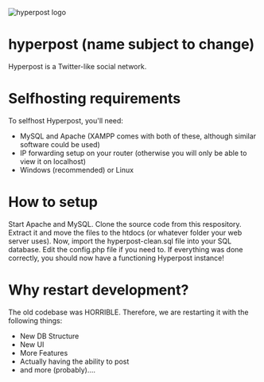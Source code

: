 ![hyperpost logo](http://insider.forzasoft.ml/hp.png)
# hyperpost (name subject to change)
Hyperpost is a Twitter-like social network.

# Selfhosting requirements
To selfhost Hyperpost, you'll need:
- MySQL and Apache (XAMPP comes with both of these, although similar software could be used)
- IP forwarding setup on your router (otherwise you will only be able to view it on localhost)
- Windows (recommended) or Linux

# How to setup
Start Apache and MySQL. Clone the source code from this respository. Extract it and move the files to the htdocs (or whatever folder your web server uses). Now, import the hyperpost-clean.sql file into your SQL database. Edit the config.php file if you need to. If everything was done correctly, you should now have a functioning Hyperpost instance!

# Why restart development?
The old codebase was HORRIBLE. Therefore, we are restarting it with the following things:
- New DB Structure
- New UI
- More Features
- Actually having the ability to post
- and more (probably)....

